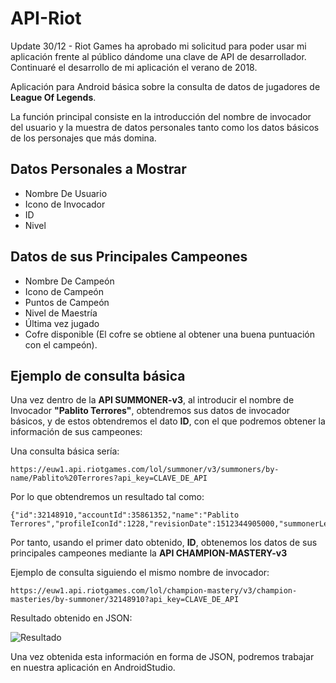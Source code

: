 # API-Riot
Update 30/12 - Riot Games ha aprobado mi solicitud para poder usar mi aplicación frente al público dándome una clave de API de desarrollador. Continuaré el desarrollo de mi aplicación el verano de 2018.

Aplicación para Android básica sobre la consulta de datos de jugadores de **League Of Legends**.

La función principal consiste en la introducción del nombre de invocador del usuario y la muestra de datos personales tanto como los datos básicos de los personajes que más domina.

## Datos Personales a Mostrar

- Nombre De Usuario
- Icono de Invocador
- ID
- Nivel

## Datos de sus Principales Campeones

- Nombre De Campeón
- Icono de Campeón
- Puntos de Campeón
- Nivel de Maestría
- Última vez jugado
- Cofre disponible (El cofre se obtiene al obtener una buena puntuación con el campeón).

## Ejemplo de consulta básica

Una vez dentro de la **API __SUMMONER-v3__**, al introducir el nombre de Invocador **"Pablito Terrores"**, obtendremos sus datos de invocador básicos, y de estos obtendremos el dato **ID**, con el que podremos obtener la información de sus campeones:

Una consulta básica sería:

```
https://euw1.api.riotgames.com/lol/summoner/v3/summoners/by-name/Pablito%20Terrores?api_key=CLAVE_DE_API
```
Por lo que obtendremos un resultado tal como:

```
{"id":32148910,"accountId":35861352,"name":"Pablito Terrores","profileIconId":1228,"revisionDate":1512344905000,"summonerLevel":36}
```
Por tanto, usando el primer dato obtenido, **ID**, obtenemos los datos de sus principales campeones mediante la **API __CHAMPION-MASTERY-v3__**

Ejemplo de consulta siguiendo el mismo nombre de invocador:
```
https://euw1.api.riotgames.com/lol/champion-mastery/v3/champion-masteries/by-summoner/32148910?api_key=CLAVE_DE_API
```

Resultado obtenido en JSON:

![Resultado](https://i.imgur.com/jmdcPpz.png)

Una vez obtenida esta información en forma de JSON, podremos trabajar en nuestra aplicación en AndroidStudio.
